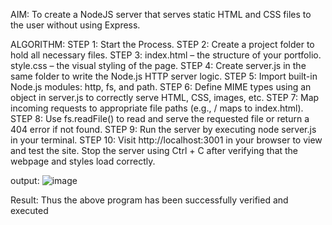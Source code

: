 AIM:
To create a NodeJS server that serves static HTML and CSS files to the user without
using Express.

ALGORITHM:
STEP 1: Start the Process.
STEP 2: Create a project folder to hold all necessary files.
STEP 3: index.html – the structure of your portfolio. style.css – the visual styling of the
page.
STEP 4: Create server.js in the same folder to write the Node.js HTTP server logic.
STEP 5: Import built-in Node.js modules: http, fs, and path.
STEP 6: Define MIME types using an object in server.js to correctly serve HTML, CSS, images, etc.
STEP 7: Map incoming requests to appropriate file paths (e.g., / maps to index.html).
STEP 8: Use fs.readFile() to read and serve the requested file or return a 404 error if not
found.
STEP 9: Run the server by executing node server.js in your terminal.
STEP 10: Visit http://localhost:3001 in your browser to view and test the site. Stop the server
using Ctrl + C after verifying that the webpage and styles load correctly.

output:
![image](https://github.com/user-attachments/assets/1c976bfe-0ed2-4d84-afa3-97d2961c0171)

Result:
Thus the above program has been successfully verified and executed
